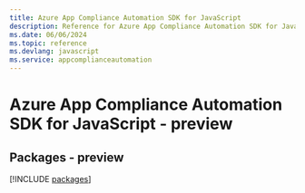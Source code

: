 ```yaml
---
title: Azure App Compliance Automation SDK for JavaScript
description: Reference for Azure App Compliance Automation SDK for JavaScript
ms.date: 06/06/2024
ms.topic: reference
ms.devlang: javascript
ms.service: appcomplianceautomation
---
```

# Azure App Compliance Automation SDK for JavaScript - preview
## Packages - preview
[!INCLUDE [packages](app-compliance-automation-index.md)]